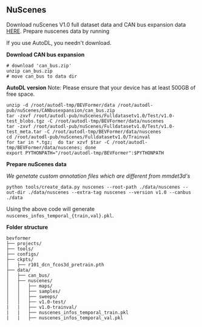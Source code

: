 

## NuScenes
Download nuScenes V1.0 full dataset data and CAN bus expansion data [HERE](https://www.nuscenes.org/download). Prepare nuscenes data by running

If you use AutoDL, you needn't download.


**Download CAN bus expansion**
```
# download 'can_bus.zip'
unzip can_bus.zip 
# move can_bus to data dir
```

**AutoDL version**
Note: Please ensure that your device has at least 500GB of free space.
```
unzip -d /root/autodl-tmp/BEVFormer/data /root/autodl-pub/nuScenes/CANbusexpansion/can_bus.zip
tar -zxvf /root/autodl-pub/nuScenes/Fulldatasetv1.0/Test/v1.0-test_blobs.tgz -C /root/autodl-tmp/BEVFormer/data/nuscenes
tar -zxvf /root/autodl-pub/nuScenes/Fulldatasetv1.0/Test/v1.0-test_meta.tar -C /root/autodl-tmp/BEVFormer/data/nuscenes
cd /root/autodl-pub/nuScenes/Fulldatasetv1.0/Trainval
for tar in *.tgz;  do tar xzvf $tar -C /root/autodl-tmp/BEVFormer/data/nuscenes; done
export PYTHONPATH="/root/autodl-tmp/BEVFormer":$PYTHONPATH
```

**Prepare nuScenes data**

*We genetate custom annotation files which are different from mmdet3d's*
```
python tools/create_data.py nuscenes --root-path ./data/nuscenes --out-dir ./data/nuscenes --extra-tag nuscenes --version v1.0 --canbus ./data
```

Using the above code will generate `nuscenes_infos_temporal_{train,val}.pkl`.

**Folder structure**
```
bevformer
├── projects/
├── tools/
├── configs/
├── ckpts/
│   ├── r101_dcn_fcos3d_pretrain.pth
├── data/
│   ├── can_bus/
│   ├── nuscenes/
│   │   ├── maps/
│   │   ├── samples/
│   │   ├── sweeps/
│   │   ├── v1.0-test/
|   |   ├── v1.0-trainval/
|   |   ├── nuscenes_infos_temporal_train.pkl
|   |   ├── nuscenes_infos_temporal_val.pkl
```
